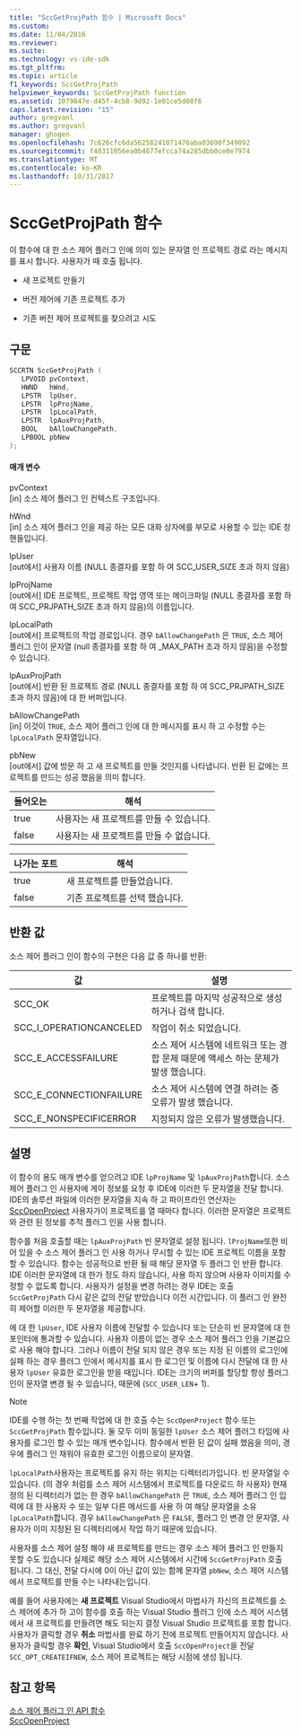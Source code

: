 ```yaml
---
title: "SccGetProjPath 함수 | Microsoft Docs"
ms.custom: 
ms.date: 11/04/2016
ms.reviewer: 
ms.suite: 
ms.technology: vs-ide-sdk
ms.tgt_pltfrm: 
ms.topic: article
f1_keywords: SccGetProjPath
helpviewer_keywords: SccGetProjPath function
ms.assetid: 1079847e-d45f-4cb8-9d92-1e01ce5d08f6
caps.latest.revision: "15"
author: gregvanl
ms.author: gregvanl
manager: ghogen
ms.openlocfilehash: 7c626cfc6da56258241071476aba03690f349092
ms.sourcegitcommit: f40311056ea0b4677efcca74a285dbb0ce0e7974
ms.translationtype: MT
ms.contentlocale: ko-KR
ms.lasthandoff: 10/31/2017
---
```

# <a name="sccgetprojpath-function"></a>SccGetProjPath 함수
이 함수에 대 한 소스 제어 플러그 인에 의미 있는 문자열 인 프로젝트 경로 라는 메시지를 표시 합니다. 사용자가 때 호출 됩니다.  
  
-   새 프로젝트 만들기  
  
-   버전 제어에 기존 프로젝트 추가  
  
-   기존 버전 제어 프로젝트를 찾으려고 시도  
  
## <a name="syntax"></a>구문  
  
```cpp  
SCCRTN SccGetProjPath (  
   LPVOID pvContext,  
   HWND   hWnd,  
   LPSTR  lpUser,  
   LPSTR  lpProjName,  
   LPSTR  lpLocalPath,  
   LPSTR  lpAuxProjPath,  
   BOOL   bAllowChangePath,  
   LPBOOL pbNew  
);  
```  
  
#### <a name="parameters"></a>매개 변수  
 pvContext  
 [in] 소스 제어 플러그 인 컨텍스트 구조입니다.  
  
 hWnd  
 [in] 소스 제어 플러그 인을 제공 하는 모든 대화 상자에를 부모로 사용할 수 있는 IDE 창 핸들입니다.  
  
 lpUser  
 [out에서] 사용자 이름 (NULL 종결자를 포함 하 여 SCC_USER_SIZE 초과 하지 않음)  
  
 lpProjName  
 [out에서] IDE 프로젝트, 프로젝트 작업 영역 또는 메이크파일 (NULL 종결자를 포함 하 여 SCC_PRJPATH_SIZE 초과 하지 않음)의 이름입니다.  
  
 lpLocalPath  
 [out에서] 프로젝트의 작업 경로입니다. 경우 `bAllowChangePath` 은 `TRUE`, 소스 제어 플러그 인이 문자열 (null 종결자를 포함 하 여 _MAX_PATH 초과 하지 않음)을 수정할 수 있습니다.  
  
 lpAuxProjPath  
 [out에서] 반환 된 프로젝트 경로 (NULL 종결자를 포함 하 여 SCC_PRJPATH_SIZE 초과 하지 않음)에 대 한 버퍼입니다.  
  
 bAllowChangePath  
 [in] 이것이 `TRUE`, 소스 제어 플러그 인에 대 한 메시지를 표시 하 고 수정할 수는 `lpLocalPath` 문자열입니다.  
  
 pbNew  
 [out에서] 값에 방문 하 고 새 프로젝트를 만들 것인지를 나타냅니다. 반환 된 값에는 프로젝트를 만드는 성공 했음을 의미 합니다.  
  
|들어오는|해석|  
|--------------|--------------------|  
|true|사용자는 새 프로젝트를 만들 수 있습니다.|  
|false|사용자는 새 프로젝트를 만들 수 없습니다.|  
  
|나가는 포트|해석|  
|--------------|--------------------|  
|true|새 프로젝트를 만들었습니다.|  
|false|기존 프로젝트를 선택 했습니다.|  
  
## <a name="return-value"></a>반환 값  
 소스 제어 플러그 인이 함수의 구현은 다음 값 중 하나를 반환:  
  
|값|설명|  
|-----------|-----------------|  
|SCC_OK|프로젝트를 마지막 성공적으로 생성 하거나 검색 합니다.|  
|SCC_I_OPERATIONCANCELED|작업이 취소 되었습니다.|  
|SCC_E_ACCESSFAILURE|소스 제어 시스템에 네트워크 또는 경합 문제 때문에 액세스 하는 문제가 발생 했습니다.|  
|SCC_E_CONNECTIONFAILURE|소스 제어 시스템에 연결 하려는 중 오류가 발생 했습니다.|  
|SCC_E_NONSPECIFICERROR|지정되지 않은 오류가 발생했습니다.|  
  
## <a name="remarks"></a>설명  
 이 함수의 용도 매개 변수를 얻으려고 IDE `lpProjName` 및 `lpAuxProjPath`합니다. 소스 제어 플러그 인 사용자에 게이 정보를 요청 후 IDE에 이러한 두 문자열을 전달 합니다. IDE의 솔루션 파일에 이러한 문자열을 지속 하 고 파이프라인 연산자는 [SccOpenProject](../extensibility/sccopenproject-function.md) 사용자가이 프로젝트를 열 때마다 합니다. 이러한 문자열은 프로젝트와 관련 된 정보를 추적 플러그 인을 사용 합니다.  
  
 함수를 처음 호출할 때는 `lpAuxProjPath` 빈 문자열로 설정 됩니다. `lProjName`또한 비어 있을 수 소스 제어 플러그 인 사용 하거나 무시할 수 있는 IDE 프로젝트 이름을 포함할 수 있습니다. 함수는 성공적으로 반환 될 때 해당 문자열 두 플러그 인 반환 합니다. IDE 이러한 문자열에 대 한가 정도 하지 않습니다, 사용 하지 않으며 사용자 이미지를 수정할 수 없도록 합니다. 사용자가 설정을 변경 하려는 경우 IDE는 호출 `SccGetProjPath` 다시 같은 값의 전달 받았습니다 이전 시간입니다. 이 플러그 인 완전히 제어할 이러한 두 문자열을 제공합니다.  
  
 에 대 한 `lpUser`, IDE 사용자 이름에 전달할 수 있습니다 또는 단순히 빈 문자열에 대 한 포인터에 통과할 수 있습니다. 사용자 이름이 없는 경우 소스 제어 플러그 인을 기본값으로 사용 해야 합니다. 그러나 이름이 전달 되지 않은 경우 또는 지정 된 이름의 로그인에 실패 하는 경우 플러그 인에서 메시지를 표시 한 로그인 및 이름에 다시 전달에 대 한 사용자 `lpUser` 유효한 로그인을 받을 때입니다. IDE는 크기의 버퍼를 할당할 항상 플러그 인이 문자열 변경 될 수 있습니다, 때문에 (`SCC_USER_LEN`+ 1).  
  
> [!NOTE]
>  IDE를 수행 하는 첫 번째 작업에 대 한 호출 수는 `SccOpenProject` 함수 또는 `SccGetProjPath` 함수입니다. 둘 모두 이미 동일한 `lpUser` 소스 제어 플러그 타임에 사용자를 로그인 할 수 있는 매개 변수입니다. 함수에서 반환 된 값이 실패 했음을 의미, 경우에 플러그 인 채워야 유효한 로그인 이름으로이 문자열.  
  
 `lpLocalPath`사용자는 프로젝트를 유지 하는 위치는 디렉터리가입니다. 빈 문자열일 수 있습니다. (의 경우 처럼를 소스 제어 시스템에서 프로젝트를 다운로드 하 사용자) 현재 정의 된 디렉터리가 없는 한 경우 `bAllowChangePath` 은 `TRUE`, 소스 제어 플러그 인 입력에 대 한 사용자 수 또는 일부 다른 메서드를 사용 하 여 해당 문자열을 소유 `lpLocalPath`합니다. 경우 `bAllowChangePath` 은 `FALSE`, 플러그 인 변경 안 문자열, 사용자가 이미 지정된 된 디렉터리에서 작업 하기 때문에 있습니다.  
  
 사용자를 소스 제어 설정 해야 새 프로젝트를 만드는 경우 소스 제어 플러그 인 만들지 못할 수도 있습니다 실제로 해당 소스 제어 시스템에서 시간에 `SccGetProjPath` 호출 됩니다. 그 대신, 전달 다시에 0이 아닌 값이 있는 함께 문자열 `pbNew`, 소스 제어 시스템에서 프로젝트를 만들 수는 나타내는입니다.  
  
 예를 들어 사용자에는 **새 프로젝트** Visual Studio에서 마법사가 자신의 프로젝트를 소스 제어에 추가 하 고이 함수를 호출 하는 Visual Studio 플러그 인에 소스 제어 시스템에서 새 프로젝트를 만들려면 해도 되는지 결정 Visual Studio 프로젝트를 포함 합니다. 사용자가 클릭할 경우 **취소** 마법사를 완료 하기 전에 프로젝트 만들어지지 않습니다. 사용자가 클릭할 경우 **확인**, Visual Studio에서 호출 `SccOpenProject`을 전달 `SCC_OPT_CREATEIFNEW`, 소스 제어 프로젝트는 해당 시점에 생성 됩니다.  
  
## <a name="see-also"></a>참고 항목  
 [소스 제어 플러그 인 API 함수](../extensibility/source-control-plug-in-api-functions.md)   
 [SccOpenProject](../extensibility/sccopenproject-function.md)